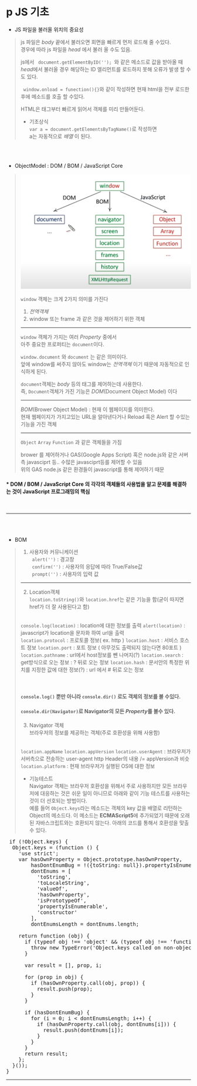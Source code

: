 p JS 기초
 ===

- JS 파일을 불러올 위치의 중요성
> js 파일은 *body* 끝에서 불러오면 회면을 빠르게 먼저 로드해 줄 수있다.  
> 경우에 따라 js 파일을 *head* 에서 불러 올 수도 있음.  
>
> js에서 <code> document.getElementByID('');  </code>와 같은 메소드로 값을 받아올 때  
> *head*에서 불러올 경우 해당하는 ID 엘리먼트를 로드하지 못해 오류가 발생 할 수도 있다.  
>
> <code> window.onload = funection(){}</code>와 같이 작성하면 현재 html을 전부 로드한 후에 메소드를 호출 할 수있다.
>  
>HTML은 태그부터 빠르게 읽어서 객체를 미리 만들어둔다.
>
> - 기초상식  
> <code>var a = document.getElementsByTagName()</code>로 작성하면  
> a는 자동적으로 *배열* 이 된다.
> 

<br>
<br>

- ObjectModel : DOM / BOM / JavaScript Core   
> 
> ![Alt text](./file/window.jpg)
>
> <code>window</code> 객체는  크게 2가지 의미를 가진다
>  1.  *전역객체*   
>  2.   window 또는 frame 과 같은 것을 제어하기 위한 객체
>
>  ---
>
> <code>window</code> 객체가 가지는 여러 *Property* 중에서   
> 아주 중요한 프로퍼티는 <code>document</code>이다.  
>
>  <code>window.document</code> 와 <code>document</code> 는 같은 의미이다.  
> 앞에 window를 써주지 않아도 window는 *전역객체* 이기 때문에 자동적으로 인식하게 된다.  
> 
> <code>document</code>객체는 *body* 등의 태그를 제어하는데 사용한다.   
> 즉, <code>Document</code>객체가 가진 기능은 *DOM*(Document Object Model) 이다
> 
> ---
>
> *BOM*(Brower Object Model) : 현재 이 웹페이지를 의미한다.  
> 현재 웹페이지가 가지고있는 URL을 알아낸다거나 Reload 혹은 Alert 할 수있는 기능을 가진 객체
>
> ---
>
>
> <code>Object</code>  <code>Array</code>  <code>Function</code> 과 같은 객체들을 가짐 
> 
> brower 를 제어하거나 GAS(Google Apps Script) 혹은 node.js와 같은 서버측 javasciprt 등.. 수많은 javasciprt등를 제어할 수 있음  
> 위의 GAS node.js 같은 환경들이  javascript를 통해 제어하기 때문
>

#### * DOM / BOM / JavaScript Core 의 각각의 객체들의 사용법을 알고 문제를 해결하는 것이 JavaScript 프로그래밍의 핵심

<br> 

---

<br>
<br>

- BOM

> 1. 사용자와 커뮤니케이션  
> <code> alert('')</code> : 경고창   
> <code> confirm('')</code> : 사용자의 응답에 따라 True/False값   
> <code> prompt('')</code> : 사용자의 입력 값  
>
> ---
>
> 2. Location객체  
>  <code>location.toString()</code>와 <code>location.href</code>는 같은 기능을 함(굳이 따지면 href가 더 잘 사용된다고 함)  
> <br>
> <code>console.log(location)</code> : location에 대한 정보를 출력       
> <code>alert(location)</code> : javascript가 location을 문자화 하여 url을 출력      
> <br>    
> <code>location.protocol</code> : 프로토콜 정보( ex. http )   
> <code>location.host</code> : 서비스 호스트 정보  
> <code>location.port</code> : 포트 정보 ( 아무것도 출력되지 않는다면 80포트 )  
> <code>location.pathname</code> : url에서 host정보를 뺀 나머지(?)  
> <code>location.search</code> : get방식으로 오는 정보 : ? 뒤로 오는 정보   
> <code>location.hash</code> : 문서안의 특정한 위치를 지정한 값에 대한 정보(?) : url 에서 # 뒤로 오는 정보 
>
> <br>
> <br>
> <br>
> 
>   #### <code>console.log()</code> 뿐만 아니라 <code>console.dir()</code> 로도 객체의 정보를 볼 수있다.
>  #### <code>console.dir(Navigator)</code>로 Navigator의 모든 *Property*를 볼수 있다.     
> 3. Navigator 객체  
> 브라우저의 정보를 제공하는 객체(주로 호환성을 위해 사용함)  
>  <br>
>    <code>location.appName</code>  
>    <code>location.appVersion</code>  
>    <code>location.userAgent</code> : 브라우저가 서버측으로 전송하는 user-agent http Header의 내용 /= appVersion과 비슷  
>    <code>location.platform</code>  : 현재 브라우저가 실행된 OS에 대한 정보
>
>
>
> - 기능테스트  
>  Navigator 객체는 브라우저 호환성을 위해서 주로 사용하지만 모든 브라우저에 대응하는 것은 쉬운 일이 아니므로 아래와 같이 기능 테스트를 사용하는 것이 더 선호되는 방법이다.   
>  예를 들어 <code>Object.keys</code>라는 메소드는 객체의 key 값을 배열로 리턴하는 Object의 메소드다. 이 메소드는 **ECMAScript5**에 추가되었기 때문에 오래된 자바스크립트와는 호환되지 않는다. 아래의 코드를 통해서 호환성을 맞출 수 있다. 
<pre>
 if (!Object.keys) {
  Object.keys = (function () {
    'use strict';
    var hasOwnProperty = Object.prototype.hasOwnProperty,
        hasDontEnumBug = !({toString: null}).propertyIsEnumerable('toString'),
        dontEnums = [
          'toString',
          'toLocaleString',
          'valueOf',
          'hasOwnProperty',
          'isPrototypeOf',
          'propertyIsEnumerable',
          'constructor'
        ],
        dontEnumsLength = dontEnums.length;
 
    return function (obj) {
      if (typeof obj !== 'object' && (typeof obj !== 'function' || obj === null)) {
        throw new TypeError('Object.keys called on non-object');
      }
 
      var result = [], prop, i;
 
      for (prop in obj) {
        if (hasOwnProperty.call(obj, prop)) {
          result.push(prop);
        }
      }
 
      if (hasDontEnumBug) {
        for (i = 0; i < dontEnumsLength; i++) {
          if (hasOwnProperty.call(obj, dontEnums[i])) {
            result.push(dontEnums[i]);
          }
        }
      }
      return result;
    };
  }());
}
</pre>
>

---


